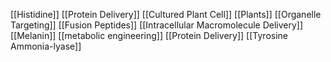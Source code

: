 [[Histidine]]
[[Protein Delivery]]
[[Cultured Plant Cell]]
[[Plants]]
[[Organelle Targeting]]
[[Fusion Peptides]]
[[Intracellular Macromolecule Delivery]]
[[Melanin]]
[[metabolic engineering]]
[[Protein Delivery]]
[[Tyrosine Ammonia-lyase]]
